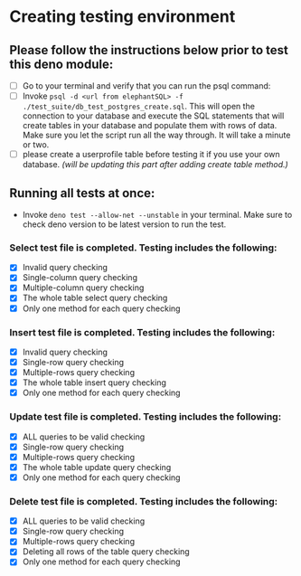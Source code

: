 # Creating testing environment

## Please follow the instructions below prior to test this deno module:

- [ ] Go to your terminal and verify that you can run the psql command:
- [ ] Invoke `psql -d <url from elephantSQL> -f ./test_suite/db_test_postgres_create.sql`. This will open the connection to your database and execute the SQL statements that will create tables in your database and populate them with rows of data. Make sure you let the script run all the way through. It will take a minute or two.
- [ ] please create a userprofile table before testing it if you use your own database.
      _(will be updating this part after adding create table method.)_

## Running all tests at once:

- Invoke `deno test --allow-net --unstable` in your terminal. Make sure to check deno version to be latest version to run the test.

### Select test file is completed. Testing includes the following:

- [x] Invalid query checking
- [x] Single-column query checking
- [x] Multiple-column query checking
- [x] The whole table select query checking
- [x] Only one method for each query checking

### Insert test file is completed. Testing includes the following:

- [x] Invalid query checking
- [x] Single-row query checking
- [x] Multiple-rows query checking
- [x] The whole table insert query checking
- [x] Only one method for each query checking

### Update test file is completed. Testing includes the following:

- [x] ALL queries to be valid checking
- [x] Single-row query checking
- [x] Multiple-rows query checking
- [x] The whole table update query checking
- [x] Only one method for each query checking

### Delete test file is completed. Testing includes the following:

- [x] ALL queries to be valid checking
- [x] Single-row query checking
- [x] Multiple-rows query checking
- [x] Deleting all rows of the table query checking
- [x] Only one method for each query checking
